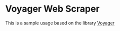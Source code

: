# Voyager Web Scraper

This is a sample usage based on the library [Voyager](https://github.com/mattsse/voyager)